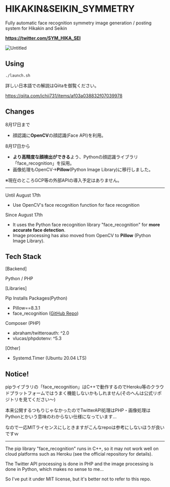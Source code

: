 # HIKAKIN&SEIKIN_SYMMETRY

Fully automatic face recognition symmetry image generation / posting system for Hikakin and Seikin

**https://twitter.com/SYM_HIKA_SEI**

![Untitled](https://qiita-user-contents.imgix.net/https%3A%2F%2Fqiita-image-store.s3.ap-northeast-1.amazonaws.com%2F0%2F513165%2Feeb1ba6f-1439-2146-5e29-e71bc8045423.jpeg?ixlib=rb-4.0.0&auto=format&gif-q=60&q=75&w=1400&fit=max&s=a6206821c78f117ff1f0159f47f1d87d)

## Using

```
./launch.sh
```

詳しい日本語での解説はQiitaを御覧ください。

https://qiita.com/ichii731/items/af03a038832f07039978

## Changes

8月17日まで

- 顔認識に**OpenCV**の顔認識(Face API)を利用。

8月17日から

- **より高精度な顔検出ができる**よう、Pythonの顔認識ライブラリ「face_recognition」を採用。
- 画像処理もOpenCV→**Pillow**(Python Image Library)に移行しました。

※現在のところGCP等の外部APIの導入予定はありません。

------

Until August 17th

- Use OpenCV's face recognition function for face recognition

Since August 17th

- It uses the Python face recognition library "face_recognition" for **more accurate face detection**.
- Image processing has also moved from OpenCV to **Pillow** (Python Image Library).

## Tech Stack

[Backend]

Python / PHP

[Libraries]

Pip Installs Packages(Python)

- Pillow==8.3.1
- face_recognition ([GitHub Repo](https://github.com/ageitgey/face_recognition))

Composer (PHP)

- abraham/twitteroauth: ^2.0
- vlucas/phpdotenv: ^5.3

[Other]

- Systemd.Timer (Ubuntu 20.04 LTS)

## Notice!

pipライブラリの「face_recognition」はC++で動作するのでHeroku等のクラウドプラットフォームではうまく機能しないかもしれません(そのへんは公式リポジトリを見てください〜)

本来公開するつもりじゃなかったのでTwitterAPI処理はPHP・画像処理はPythonとかいう意味のわからない仕様になっています…

なので一応MITライセンスにしときますがこんなrepoは参考にしないほうが良いですｗ

------

The pip library "face_recognition" runs in C++, so it may not work well on cloud platforms such as Heroku (see the official repository for details).

The Twitter API processing is done in PHP and the image processing is done in Python, which makes no sense to me...

So I've put it under MIT license, but it's better not to refer to this repo.
